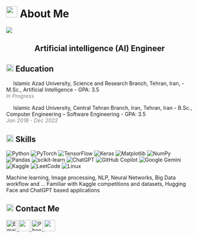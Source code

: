 <h1 align="left">
  <img src="https://img.icons8.com/?size=100&id=bZGWfxY6L1f0&format=png&color=ffffff" width="30">
  About Me </h1>

<img align="center" src="https://github.com/siiaavaassh/siiaavaassh/blob/main/image/ai_banner_blinking_effect_optimized.gif">

<h2 align="center">Artificial intelligence (AI) Engineer</h2>

<h2>
  <img src="https://img.icons8.com/?size=100&id=73815&format=png&color=ffffff" width="20"/>
  Education
</h2>



<p>
  <img src="https://img.icons8.com/?size=100&id=2341&format=png&color=ffffff" width="15">
  Islamic Azad University, Science and Research Branch, Tehran, Iran, - M.Sc., Artificial Intelligence - GPA: 3.5 <br>
<span style="margin-right: 35px; font-style: italic; color: gray;">            In Progress</span></p>

<p>
  <img src="https://img.icons8.com/?size=100&id=2341&format=png&color=ffffff" width="15">
  Islamic Azad University, Central Tehran Branch, Iran, Tehran, Iran - B.Sc., Computer Engineering – Software Engineering - GPA: 3.5<br>
  <span style="margin-right: 35px; font-style: italic; color: gray;">              Jan 2018 - Dec 2022</span></p>






<h2>
  <img src="https://img.icons8.com/?size=100&id=JhLSNFqmTflt&format=png&color=ffffff" width="20">
  Skills
</h2>

![Python](https://img.shields.io/badge/python-3670A0?style=for-the-badge&logo=python&logoColor=ffdd54)
![PyTorch](https://img.shields.io/badge/PyTorch-%23EE4C2C.svg?style=for-the-badge&logo=PyTorch&logoColor=white)
![TensorFlow](https://img.shields.io/badge/TensorFlow-%23FF6F00.svg?style=for-the-badge&logo=TensorFlow&logoColor=white)
![Keras](https://img.shields.io/badge/Keras-%23D00000.svg?style=for-the-badge&logo=Keras&logoColor=white)
![Matplotlib](https://img.shields.io/badge/Matplotlib-%23ffffff.svg?style=for-the-badge&logo=Matplotlib&logoColor=black)
![NumPy](https://img.shields.io/badge/numpy-%23013243.svg?style=for-the-badge&logo=numpy&logoColor=white)
![Pandas](https://img.shields.io/badge/pandas-%23150458.svg?style=for-the-badge&logo=pandas&logoColor=white)
![scikit-learn](https://img.shields.io/badge/scikit--learn-%23F7931E.svg?style=for-the-badge&logo=scikit-learn&logoColor=white)
![ChatGPT](https://img.shields.io/badge/chatGPT-74aa9c?style=for-the-badge&logo=openai&logoColor=white)
![GitHub Copilot](https://img.shields.io/badge/github_copilot-8957E5?style=for-the-badge&logo=github-copilot&logoColor=white)
![Google Gemini](https://img.shields.io/badge/google%20gemini-8E75B2?style=for-the-badge&logo=google%20gemini&logoColor=white)
![Kaggle](https://img.shields.io/badge/Kaggle-035a7d?style=for-the-badge&logo=kaggle&logoColor=white)
![LeetCode](https://img.shields.io/badge/LeetCode-000000?style=for-the-badge&logo=LeetCode&logoColor=#d16c06)
![Linux](https://img.shields.io/badge/Linux-FCC624?style=for-the-badge&logo=linux&logoColor=black)

<p> Machine learning, Image processing, NLP, Neural Networks, Big Data workflow and … 
    Familiar with Kaggle competitions and datasets, Hugging Face and ChatGPT based applications</p>
<p></p>


<h2>
  <img src="https://img.icons8.com/?size=100&id=bZGWfxY6L1f0&format=png&color=ffffff" width="20">
  Contact Me
</h2>


<div align=left>
  <a href="mailto:siavash1378gh@gmail.com">
  <img src="https://img.icons8.com/?size=100&id=53388&format=png&color=ffffff" alt="Email Icon" width="30"/>
</a>
<a href="telegram.me/siiaavaassh">
  <img src="https://img.icons8.com/?size=100&id=9R1sV3QvY18K&format=png&color=ffffff" width="30">
</a>
<a href="tel:+989036414372">
  <img src="https://img.icons8.com/?size=100&id=9659&format=png&color=ffffff" width="30" alt="Phone Icon"/>
</a> 
<a href="https://www.linkedin.com/in/siiaavaassh/">
  <img src="https://img.icons8.com/?size=100&id=447&format=png&color=ffffff" width="30">
</a>
</div>
<!--
**siiaavaassh/siiaavaassh** is a ✨ _special_ ✨ repository because its `README.md` (this file) appears on your GitHub profile.

Here are some ideas to get you started:
  
- 🔭 I’m currently working on ...
- 🌱 I’m currently learning ...
- 👯 I’m looking to collaborate on ...
- 🤔 I’m looking for help with ...
- 💬 Ask me about ...
- 📫 How to reach me: ...
- 😄 Pronouns: ...
- ⚡ Fun fact: ...
-->
